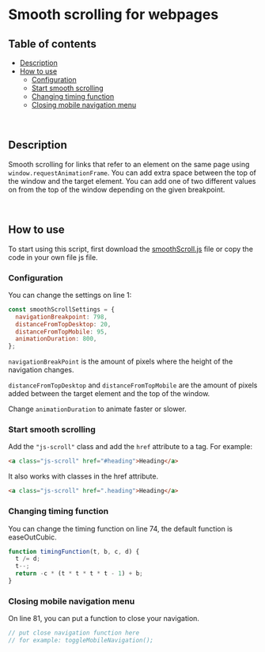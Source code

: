 # Smooth scrolling for webpages <!-- omit in toc -->

## Table of contents <!-- omit in toc -->
- [Description](#description)
- [How to use](#how-to-use)
  - [Configuration](#configuration)
  - [Start smooth scrolling](#start-smooth-scrolling)
  - [Changing timing function](#changing-timing-function)
  - [Closing mobile navigation menu](#closing-mobile-navigation-menu)

<br />

## Description

Smooth scrolling for links that refer to an element on the same page using `window.requestAnimationFrame`. You can add extra space between the top of the window and the target element. You can add one of two different values on from the top of the window depending on the given breakpoint.

<br />

## How to use

To start using this script, first download the [smoothScroll.js](https://raw.githubusercontent.com/wesselvanree/smooth-scrolling/master/smoothScroll.js) file or copy the code in your own file js file.

### Configuration

You can change the settings on line 1:

```js
const smoothScrollSettings = {
  navigationBreakpoint: 798,
  distanceFromTopDesktop: 20,
  distanceFromTopMobile: 95,
  animationDuration: 800,
};
```
`navigationBreakPoint` is the amount of pixels where the height of the navigation changes.

`distanceFromTopDesktop` and `distanceFromTopMobile` are the amount of pixels added between the target element and the top of the window.

Change `animationDuration` to animate faster or slower.

### Start smooth scrolling
Add the `"js-scroll"` class and add the `href` attribute to a tag. For example:

```html
<a class="js-scroll" href="#heading">Heading</a>
```
It also works with classes in the href attribute.
```html
<a class="js-scroll" href=".heading">Heading</a>
```

### Changing timing function

You can change the timing function on line 74, the default function is easeOutCubic.

```javascript
function timingFunction(t, b, c, d) {
  t /= d;
  t--;
  return -c * (t * t * t * t - 1) + b;
}
```

### Closing mobile navigation menu
On line 81, you can put a function to close your navigation.

```javascript
// put close navigation function here
// for example: toggleMobileNavigation();
```
